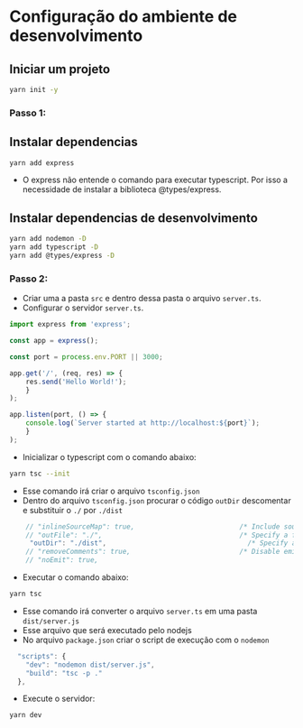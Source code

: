# Configuração do ambiente de desenvolvimento

## Iniciar um projeto
```bash
yarn init -y
```
### Passo 1:
## Instalar dependencias
```bash
yarn add express
```
- O express não entende o comando para executar typescript. Por isso a necessidade de instalar a biblioteca @types/express.
## Instalar dependencias de desenvolvimento
```bash
yarn add nodemon -D
yarn add typescript -D
yarn add @types/express -D
```
### Passo 2:
- Criar uma a pasta `src` e dentro dessa pasta o arquivo `server.ts`.
- Configurar o servidor `server.ts`.
```ts
import express from 'express';

const app = express();

const port = process.env.PORT || 3000;

app.get('/', (req, res) => {
    res.send('Hello World!');
    }
);

app.listen(port, () => {
    console.log(`Server started at http://localhost:${port}`);
    }
);
```
- Inicializar o typescript com o comando abaixo:
```bash
yarn tsc --init
```
- Esse comando irá criar o arquivo `tsconfig.json`
- Dentro do arquivo `tsconfig.json` procurar o código `outDir` descomentar e substituir o `./` por `./dist`
```ts
    // "inlineSourceMap": true,                          /* Include sourcemap files inside the emitted JavaScript. */
    // "outFile": "./",                                  /* Specify a file that bundles all outputs into one JavaScript file. If 'declaration' is true, also designates a file that bundles all .d.ts output. */
     "outDir": "./dist",                                   /* Specify an output folder for all emitted files. */
    // "removeComments": true,                           /* Disable emitting comments. */
    // "noEmit": true, 
```
- Executar o comando abaixo:
```bash
yarn tsc
```
- Esse comando irá converter o arquivo `server.ts` em uma pasta `dist/server.js`
- Esse arquivo que será executado pelo nodejs
- No arquivo `package.json` criar o script de execução com o `nodemon`
```ts
  "scripts": {
    "dev": "nodemon dist/server.js",
    "build": "tsc -p ."
  },
```
- Execute o servidor:
```bash
yarn dev
```